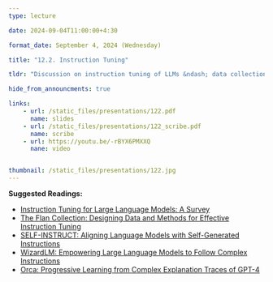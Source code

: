 ```yaml
---
type: lecture

date: 2024-09-04T11:00:00+4:30

format_date: September 4, 2024 (Wednesday)

title: "12.2. Instruction Tuning"

tldr: "Discussion on instruction tuning of LLMs &ndash; data collection, loss function, and properties of tuned models."

hide_from_announcments: true

links: 
    - url: /static_files/presentations/122.pdf
      name: slides
    - url: /static_files/presentations/122_scribe.pdf
      name: scribe
    - url: https://youtu.be/-rBYX6PMXXQ
      nane: video


thumbnail: /static_files/presentations/122.jpg
---
```

<!-- Other additional contents using markdown -->
**Suggested Readings:**
- [Instruction Tuning for Large Language Models: A Survey](https://arxiv.org/pdf/2308.10792)
- [The Flan Collection: Designing Data and Methods for Effective Instruction Tuning](https://arxiv.org/pdf/2301.13688)
- [SELF-INSTRUCT: Aligning Language Models with Self-Generated Instructions](https://aclanthology.org/2023.acl-long.754.pdf)
- [WizardLM: Empowering Large Language Models to Follow Complex Instructions](https://arxiv.org/pdf/2304.12244)
- [Orca: Progressive Learning from Complex Explanation Traces of GPT-4](https://arxiv.org/pdf/2306.02707)
